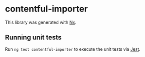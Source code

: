 <!-- gitbook-ignore -->

# contentful-importer

This library was generated with [Nx](https://nx.dev).

## Running unit tests

Run `ng test contentful-importer` to execute the unit tests via [Jest](https://jestjs.io).
